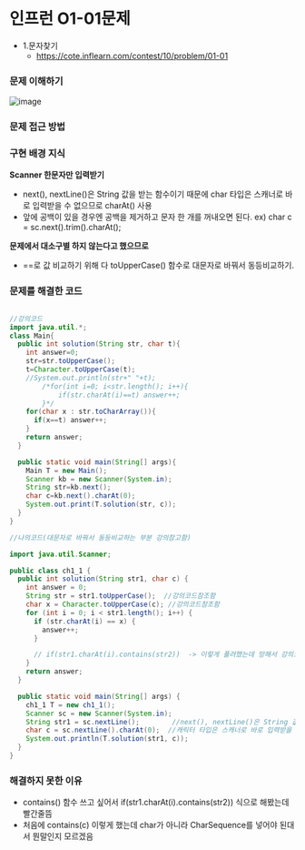 # 인프런 O1-01문제
- 1.문자찾기
    - https://cote.inflearn.com/contest/10/problem/01-01

### 문제 이해하기
![image](https://user-images.githubusercontent.com/90403366/193588683-0d23d4cd-6385-4247-8d7c-6c14e1c1dd3b.png)
### 문제 접근 방법

### 구현 배경 지식
**Scanner 한문자만 입력받기**
 - next(), nextLine()은 String 값을 받는 함수이기 때문에 char 타입은 스캐너로 바로 입력받을 수 없으므로 charAt() 사용
 - 앞에 공백이 있을 경우엔 공백을 제거하고 문자 한 개를 꺼내오면 된다.
ex) char c = sc.next().trim().charAt();



**문제에서 대소구별 하지 않는다고 했으므로**
- ==로 값 비교하기 위해 다 toUpperCase() 함수로 대문자로 바꿔서 동등비교하기.

### 문제를 해결한 코드
```java

//강의코드
import java.util.*;
class Main{
  public int solution(String str, char t){
    int answer=0;
    str=str.toUpperCase();
    t=Character.toUpperCase(t);
    //System.out.println(str+" "+t);
		/*for(int i=0; i<str.length(); i++){
			if(str.charAt(i)==t) answer++;
		}*/
    for(char x : str.toCharArray()){
      if(x==t) answer++;
    }
    return answer;
  }

  public static void main(String[] args){
    Main T = new Main();
    Scanner kb = new Scanner(System.in);
    String str=kb.next();
    char c=kb.next().charAt(0);
    System.out.print(T.solution(str, c));
  }
}

//나의코드(대문자로 바꿔서 동등비교하는 부분 강의참고함)

import java.util.Scanner;

public class ch1_1 {
  public int solution(String str1, char c) {
    int answer = 0;
    String str = str1.toUpperCase();  //강의코드참조함
    char x = Character.toUpperCase(c); //강의코드참조함
    for (int i = 0; i < str1.length(); i++) {
      if (str.charAt(i) == x) {
        answer++;
      }

      // if(str1.charAt(i).contains(str2))  -> 이렇게 풀려했는데 망해서 강의코드보고 바꿈
    }
    return answer;
  }

  public static void main(String[] args) {
    ch1_1 T = new ch1_1();
    Scanner sc = new Scanner(System.in);
    String str1 = sc.nextLine();        //next(), nextLine()은 String 값을 받는 함수이기 때문에
    char c = sc.nextLine().charAt(0);  //캐릭터 타입은 스캐너로 바로 입력받을 수 없으므로 charAt() 사용
    System.out.println(T.solution(str1, c));
  }
}

```

### 해결하지 못한 이유
- contains() 함수 쓰고 싶어서  if(str1.charAt(i).contains(str2)) 식으로 해봤는데 빨간줄뜸
- 처음에 contains(c) 이렇게 했는데 char가 아니라 CharSequence를 넣어야 된대서 뭔말인지 모르겠음
